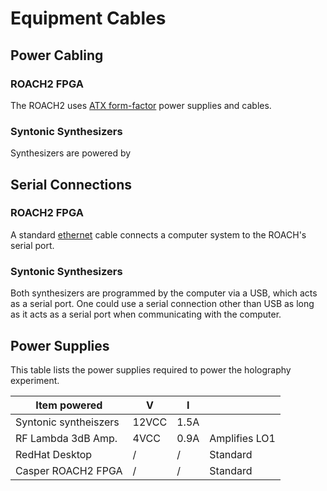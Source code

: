 # Equipment Cables

## Power Cabling

### ROACH2 FPGA

The ROACH2 uses [ATX form-factor](https://en.wikipedia.org/wiki/ATX#Power_supply) power supplies and cables.

### Syntonic Synthesizers

Synthesizers are powered by 

## Serial Connections

### ROACH2 FPGA

A standard [ethernet](https://en.wikipedia.org/wiki/Ethernet_over_twisted_pair) cable connects a computer system to the ROACH's serial port. 

### Syntonic Synthesizers

Both synthesizers are programmed by the computer via a USB, which acts as a serial port. One could use a serial connection other than USB as long as it acts as a serial port when communicating with the computer.

## Power Supplies

This table lists the power supplies required to power the holography experiment.

|   Item powered        |   V   |   I  |     |
| --------------------- | ----- | -----| ----|
| Syntonic syntheiszers | 12VCC | 1.5A |     |
| RF Lambda 3dB Amp.    | 4VCC  | 0.9A | Amplifies LO1  |
| RedHat Desktop   | / | / | Standard |
| Casper ROACH2 FPGA    | / | / | Standard |